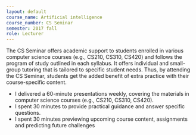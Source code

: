 ```yaml
---
layout: default
course_name: Artificial intelligence
course_number: CS Seminar
semester: 2017 fall 
role: Lecturer
---
```

The CS Seminar offers academic support to students enrolled in various computer science courses (e.g., CS210, CS310, CS420) and follows the program of study outlined in each syllabus. It offers individual and small-group tutoring that is tailored
to specific student needs. Thus, by attending the CS Seminar, students get the added benefit of extra practice with their course-specific content.
- I delivered a 60-minute presentations weekly, covering the materials in computer science courses (e.g., CS210, CS310, CS420). 
- I spent 30 minutes to provide practical guidance and answer specific questions.
- I spent 30 minutes previewing upcoming course content, assignments and predicting future challenges